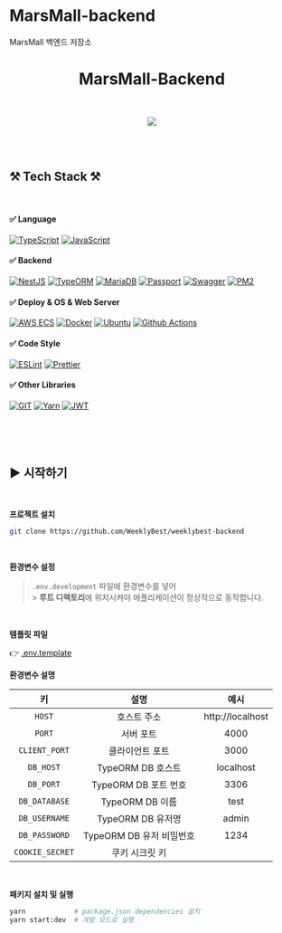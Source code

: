# MarsMall-backend

MarsMall 백엔드 저장소

<h1 align="center">MarsMall-Backend</h1>

<br>

<p align="center">
    <a href="" target="_blank"><img src="#" /></a>
</p>

<br><br>

<h2 id="tech-stack">⚒ Tech Stack ⚒</h2>

<br>

#### ✅ Language

[![TypeScript](https://img.shields.io/badge/TypeScript-333?style=flat-square&logo=typescript&logoColor=white&labelColor=007ACC)](#)
[![JavaScript](https://img.shields.io/badge/JavaScript-333?style=flat-square&logo=JavaScript&logoColor=F7DF1E&labelColor=323330)](#)

#### ✅ Backend

[![NestJS](https://img.shields.io/badge/Nest_JS-333?style=flat-square&logo=nestjs&logoColor=white&labelColor=E0234E)](#)
[![TypeORM](https://img.shields.io/badge/TypeORM-333?style=flat-square&logo=nestjs&logoColor=thie&labelColor=E34F26)](#)
[![MariaDB](https://img.shields.io/badge/MariaDB-333?style=flat-square&logo=MariaDB&logoColor=white&labelColor=003545)](#)
[![Passport](https://img.shields.io/badge/Passport-333?style=flat-square&logo=Passport&logoColor=white&labelColor=34E27A)](#)
[![Swagger](https://img.shields.io/badge/Swagger-333?style=flat-square&logo=Swagger&logoColor=85EA2D&labelColor=000)](#)
[![PM2](https://img.shields.io/badge/PM2-333?style=flat-square&logo=PM2&logoColor=white&labelColor=2B037A)](#)

#### ✅ Deploy & OS & Web Server

[![AWS ECS](https://img.shields.io/badge/AWS_ECS-333?style=flat-square&logo=amazonaws&logoColor=white&labelColor=232F3E)](#)
[![Docker](https://img.shields.io/badge/Docker-333?style=flat-square&logo=docker&logoColor=white&labelColor=2496ED)](#)
[![Ubuntu](https://img.shields.io/badge/Ubuntu-333?style=flat-square&logo=ubuntu&logoColor=white&labelColor=E95420)](#)
[![Github Actions](https://img.shields.io/badge/Github_Actions-333?style=flat-square&logo=githubactions&logoColor=white&labelColor=2088FF)](#)

#### ✅ Code Style

[![ESLint](https://img.shields.io/badge/eslint-333?style=flat-square&logo=eslint&logoColor=white&labelColor=3A33D1)](#)
[![Prettier](https://img.shields.io/badge/prettier-333?style=flat-square&logo=prettier&logoColor=F7BA3E&labelColor=1A2C34)](#)

#### ✅ Other Libraries

[![GIT](https://img.shields.io/badge/GIT-333?style=flat-square&logo=git&logoColor=white&labelColor=E44C30)](#)
[![Yarn](https://img.shields.io/badge/Yarn-333?style=flat-square&logo=yarn&logoColor=white&labelColor=2C8EBB)](#)
[![JWT](https://img.shields.io/badge/JWT-333?style=flat-square&logo=JSON%20web%20tokens&logoColor=white&labelColor=000000)](#)

<br><br><br>

<h2 id="start">▶ 시작하기</h2>

<br>

**프로젝트 설치**

```bash
git clone https://github.com/WeeklyBest/weeklybest-backend
```

<br>

**환경변수 설정**

> `.env.development` 파일에 환경변수를 넣어<br> > **루트 디렉토리**에 위치시켜야 애플리케이션이 정상적으로 동작합니다.

<br>

**템플릿 파일**

👉 [.env.template](.env.template)

**환경변수 설명**

|       키        |           설명           |       예시       |
| :-------------: | :----------------------: | :--------------: |
|     `HOST`      |       호스트 주소        | http://localhost |
|     `PORT`      |        서버 포트         |       4000       |
|  `CLIENT_PORT`  |     클라이언트 포트      |       3000       |
|    `DB_HOST`    |    TypeORM DB 호스트     |    localhost     |
|    `DB_PORT`    |   TypeORM DB 포트 번호   |       3306       |
|  `DB_DATABASE`  |     TypeORM DB 이름      |       test       |
|  `DB_USERNAME`  |    TypeORM DB 유저명     |      admin       |
|  `DB_PASSWORD`  | TypeORM DB 유저 비밀번호 |       1234       |
| `COOKIE_SECRET` |      쿠키 시크릿 키      |                  |

<br>

**패키지 설치 및 실행**

```bash
yarn            # package.json dependencies 설치
yarn start:dev  # 개발 모드로 실행
```

<br><br>
